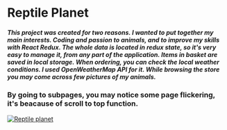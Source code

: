# Reptile Planet
##### This project was created for two reasons. I wanted to put together my main interests. Coding and passion to animals, and to improve my skills with React Redux. The whole data is located in redux state, so it's very easy to manage it, from any part of the application. Items in basket are saved in local storage. When ordering, you can check the local weather conditions. I used OpenWeatherMap API for it. While browsing the store you may come across few pictures of my animals.

###  By going to subpages, you may notice some page flickering, it's beacause of scroll to top function.
[![Reptile planet](https://i.ibb.co/rGS8W4Z/reptile-planet.jpg "Reptile planet")](https://prime153.github.io/Reptile-Planet/#/ "Reptile planet")
